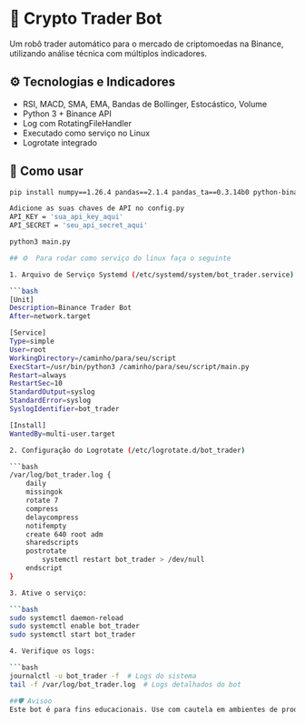 # 🤖 Crypto Trader Bot

Um robô trader automático para o mercado de criptomoedas na Binance, utilizando análise técnica com múltiplos indicadores.

## ⚙️ Tecnologias e Indicadores

- RSI, MACD, SMA, EMA, Bandas de Bollinger, Estocástico, Volume
- Python 3 + Binance API
- Log com RotatingFileHandler
- Executado como serviço no Linux
- Logrotate integrado

## 🚀 Como usar

```bash
pip install numpy==1.26.4 pandas==2.1.4 pandas_ta==0.3.14b0 python-binance tenacity

Adicione as suas chaves de API no config.py
API_KEY = 'sua_api_key_aqui'
API_SECRET = 'seu_api_secret_aqui'

python3 main.py

## ⚙️  Para rodar como serviço do linux faça o seguinte 

1. Arquivo de Serviço Systemd (/etc/systemd/system/bot_trader.service)

```bash
[Unit]
Description=Binance Trader Bot
After=network.target

[Service]
Type=simple
User=root
WorkingDirectory=/caminho/para/seu/script
ExecStart=/usr/bin/python3 /caminho/para/seu/script/main.py
Restart=always
RestartSec=10
StandardOutput=syslog
StandardError=syslog
SyslogIdentifier=bot_trader

[Install]
WantedBy=multi-user.target

2. Configuração do Logrotate (/etc/logrotate.d/bot_trader)

```bash
/var/log/bot_trader.log {
    daily
    missingok
    rotate 7
    compress
    delaycompress
    notifempty
    create 640 root adm
    sharedscripts
    postrotate
        systemctl restart bot_trader > /dev/null
    endscript
}

3. Ative o serviço:

```bash
sudo systemctl daemon-reload
sudo systemctl enable bot_trader
sudo systemctl start bot_trader

4. Verifique os logs:

```bash
journalctl -u bot_trader -f  # Logs do sistema
tail -f /var/log/bot_trader.log  # Logs detalhados do bot

##🛡️ Avisoo 
Este bot é para fins educacionais. Use com cautela em ambientes de produção e nunca arrisque valores que não pode perder.